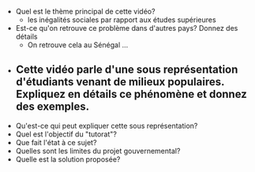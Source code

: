 -   Quel est le thème principal de cette vidéo?  
	- les inégalités sociales par rapport aux études supérieures
-   Est-ce qu'on retrouve ce problème dans d'autres pays? Donnez des détails  
	- On retrouve cela au Sénégal …
-   Cette vidéo parle d'une sous représentation d'étudiants venant de milieux populaires. Expliquez en détails ce phénomène et donnez des exemples.  
	- 
-   Qu'est-ce qui peut expliquer cette sous représentation?
-   Quel est l'objectif du "tutorat"?  
-   Que fait l'état à ce sujet?
-   Quelles sont les limites du projet gouvernemental?
-   Quelle est la solution proposée?